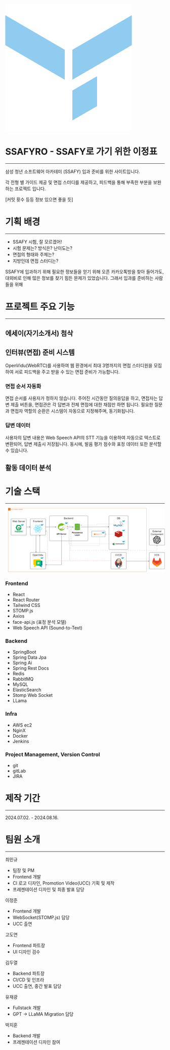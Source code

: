 
![image.png](./docs/img/image.png)
# SSAFYRO - SSAFY로 가기 위한 이정표

---

삼성 청년 소프트웨어 아카테미 (SSAFY) 입과 준비를 위한 사이트입니다.

각 전형 별 가이드 제공 및 면접 스터디를 제공하고, 피드백을 통해 부족한 부분을 보완하는 프로젝트 입니다.

[커밋 횟수 등등 정보 있으면 좋을 듯]

# 기획 배경

---

- SSAFY 시험, 잘 모르겠어!
- 시험 문제는? 방식은? 난이도는?
- 면접의 형태와 주제는?
- 지방인데 면접 스터디는?

SSAFY에 입과하기 위해 필요한 정보들을 얻기 위해 오픈 카카오톡방을 찾아 들어가도, 대외비로 인해 많은 정보를 찾기 힘든 문제가 있었습니다. 그래서 입과를 준비하는 사람들을 위해 

# 프로젝트 주요 기능

---

## 에세이(자기소개서) 첨삭

## 인터뷰(면접) 준비 시스템

OpenVidu(WebRTC)를 사용하여 웹 환경에서 최대 3명까지의 면접 스터디원을 모집하여 서로 피드백을 주고 받을 수 있는 면접 준비가 가능합니다.

### 면접 순서 자동화

면접 순서를 사용자가 정하지 않습니다. 주어진 시간동안 질의응답을 하고, 면접자는 답변 제출 버튼을, 면접관은 각 답변과 전체 면접에 대한 채점만 하면 됩니다. 필요한 질문과 면접자 역할의 순환은 시스템이 자동으로 지정해주며, 동기화됩니다.

### 답변 데이터

사용자의 답변 내용은 Web Speech API의 STT 기능을 이용하여 자동으로 텍스트로 변환되어, 답변 제출시 저장됩니다. 동시에, 발음 평가 점수와 표정 데이터 또한 분석할 수 있습니다.

## 활동 데이터 분석

# 기술 스택

---

![image.png](./docs/img/image3.png)


### Frontend

- React
- React Router
- Tailwind CSS
- STOMP.js
- Axios
- face-api.js (표정 분석 모델)
- Web Speech API (Sound-to-Text)

### Backend

- SpringBoot
- Spring Data Jpa
- Spring Ai
- Spring Rest Docs
- Redis
- RabbitMQ
- MySQL
- ElasticSearch
- Stomp Web Socket
- LLama

### Infra

- AWS ec2
- NginX
- Docker
- Jenkins

### Project Management, Version Control

- git
- gitLab
- JIRA

# 제작 기간

---

2024.07.02. - 2024.08.16.

# 팀원 소개

---

최민규

- 팀장 및 PM
- Frontend 개발
- CI 로고 디자인, Promotion Video(UCC) 기획 및 제작
- 프레젠테이션 디자인 및 최종 발표 담당

이정준

- Frontend 개발
- WebSocket(STOMP.js) 담당
- UCC 출연

고도연

- Frontend 파트장
- UI 디자인 검수

김두열

- Backend 파트장
- CI/CD 및 인프라
- UCC 출연, 중간 발표 담당

유재광

- Fullstack 개발
- GPT → LLaMA Migration 담당

박지훈

- Backend 개발
- 프레젠테이션 디자인 참여
